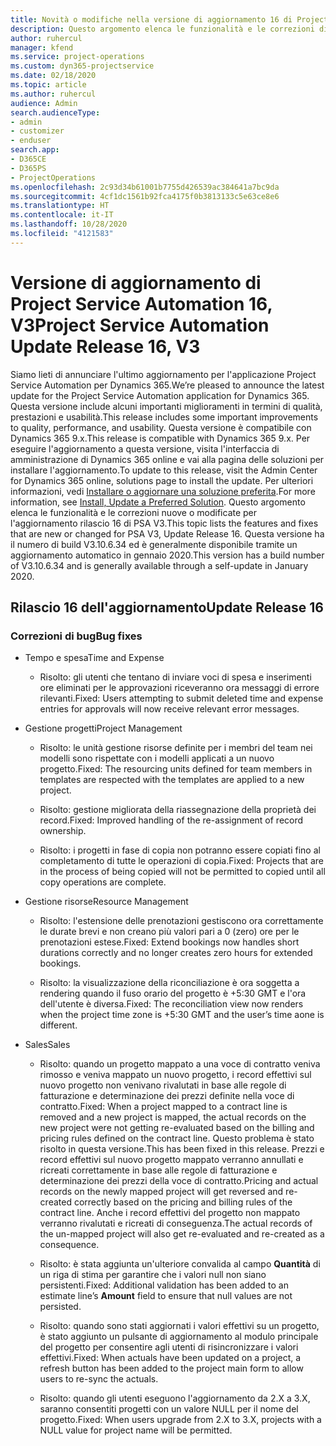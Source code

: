 ```yaml
---
title: Novità o modifiche nella versione di aggiornamento 16 di Project Service Automation V3
description: Questo argomento elenca le funzionalità e le correzioni disponibili nella versione di aggiornamento 16 di Project Service Automation V3.
author: ruhercul
manager: kfend
ms.service: project-operations
ms.custom: dyn365-projectservice
ms.date: 02/18/2020
ms.topic: article
ms.author: ruhercul
audience: Admin
search.audienceType:
- admin
- customizer
- enduser
search.app:
- D365CE
- D365PS
- ProjectOperations
ms.openlocfilehash: 2c93d34b61001b7755d426539ac384641a7bc9da
ms.sourcegitcommit: 4cf1dc1561b92fca4175f0b3813133c5e63ce8e6
ms.translationtype: HT
ms.contentlocale: it-IT
ms.lasthandoff: 10/28/2020
ms.locfileid: "4121583"
---
```

# <a name="project-service-automation-update-release-16-v3"></a><span data-ttu-id="c200a-103">Versione di aggiornamento di Project Service Automation 16, V3</span><span class="sxs-lookup"><span data-stu-id="c200a-103">Project Service Automation Update Release 16, V3</span></span>

<span data-ttu-id="c200a-104">Siamo lieti di annunciare l'ultimo aggiornamento per l'applicazione Project Service Automation per Dynamics 365.</span><span class="sxs-lookup"><span data-stu-id="c200a-104">We’re pleased to announce the latest update for the Project Service Automation application for Dynamics 365.</span></span> <span data-ttu-id="c200a-105">Questa versione include alcuni importanti miglioramenti in termini di qualità, prestazioni e usabilità.</span><span class="sxs-lookup"><span data-stu-id="c200a-105">This release includes some important improvements to quality, performance, and usability.</span></span>  <span data-ttu-id="c200a-106">Questa versione è compatibile con Dynamics 365 9.x.</span><span class="sxs-lookup"><span data-stu-id="c200a-106">This release is compatible with Dynamics 365 9.x.</span></span> <span data-ttu-id="c200a-107">Per eseguire l'aggiornamento a questa versione, visita l'interfaccia di amministrazione di Dynamics 365 online e vai alla pagina delle soluzioni per installare l'aggiornamento.</span><span class="sxs-lookup"><span data-stu-id="c200a-107">To update to this release, visit the Admin Center for Dynamics 365 online, solutions page to install the update.</span></span> <span data-ttu-id="c200a-108">Per ulteriori informazioni, vedi [Installare o aggiornare una soluzione preferita](https://docs.microsoft.com/dynamics365/project-service/upgrade-psa-home-page).</span><span class="sxs-lookup"><span data-stu-id="c200a-108">For more information, see [Install, Update a Preferred Solution](https://docs.microsoft.com/dynamics365/project-service/upgrade-psa-home-page).</span></span>
<span data-ttu-id="c200a-109">Questo argomento elenca le funzionalità e le correzioni nuove o modificate per l'aggiornamento rilascio 16 di PSA V3.</span><span class="sxs-lookup"><span data-stu-id="c200a-109">This topic lists the features and fixes that are new or changed for PSA V3, Update Release 16.</span></span> <span data-ttu-id="c200a-110">Questa versione ha il numero di build V3.10.6.34 ed è generalmente disponibile tramite un aggiornamento automatico in gennaio 2020.</span><span class="sxs-lookup"><span data-stu-id="c200a-110">This version has a build number of V3.10.6.34 and is generally available through a self-update in January 2020.</span></span>


## <a name="update-release-16"></a><span data-ttu-id="c200a-111">Rilascio 16 dell'aggiornamento</span><span class="sxs-lookup"><span data-stu-id="c200a-111">Update Release 16</span></span>

### <a name="bug-fixes"></a><span data-ttu-id="c200a-112">Correzioni di bug</span><span class="sxs-lookup"><span data-stu-id="c200a-112">Bug fixes</span></span>

-   <span data-ttu-id="c200a-113">Tempo e spesa</span><span class="sxs-lookup"><span data-stu-id="c200a-113">Time and Expense</span></span>

    -   <span data-ttu-id="c200a-114">Risolto: gli utenti che tentano di inviare voci di spesa e inserimenti ore eliminati per le approvazioni riceveranno ora messaggi di errore rilevanti.</span><span class="sxs-lookup"><span data-stu-id="c200a-114">Fixed: Users attempting to submit deleted time and expense entries for approvals will now receive relevant error messages.</span></span>

-   <span data-ttu-id="c200a-115">Gestione progetti</span><span class="sxs-lookup"><span data-stu-id="c200a-115">Project Management</span></span>

    -   <span data-ttu-id="c200a-116">Risolto: le unità gestione risorse definite per i membri del team nei modelli sono rispettate con i modelli applicati a un nuovo progetto.</span><span class="sxs-lookup"><span data-stu-id="c200a-116">Fixed: The resourcing units defined for team members in templates are respected with the templates are applied to a new project.</span></span>

    -   <span data-ttu-id="c200a-117">Risolto: gestione migliorata della riassegnazione della proprietà dei record.</span><span class="sxs-lookup"><span data-stu-id="c200a-117">Fixed: Improved handling of the re-assignment of record ownership.</span></span>

    -   <span data-ttu-id="c200a-118">Risolto: i progetti in fase di copia non potranno essere copiati fino al completamento di tutte le operazioni di copia.</span><span class="sxs-lookup"><span data-stu-id="c200a-118">Fixed: Projects that are in the process of being copied will not be permitted to copied until all copy operations are complete.</span></span>

-   <span data-ttu-id="c200a-119">Gestione risorse</span><span class="sxs-lookup"><span data-stu-id="c200a-119">Resource Management</span></span>

    -   <span data-ttu-id="c200a-120">Risolto: l'estensione delle prenotazioni gestiscono ora correttamente le durate brevi e non creano più valori pari a 0 (zero) ore per le prenotazioni estese.</span><span class="sxs-lookup"><span data-stu-id="c200a-120">Fixed: Extend bookings now handles short durations correctly and no longer creates zero hours for extended bookings.</span></span>

    -   <span data-ttu-id="c200a-121">Risolto: la visualizzazione della riconciliazione è ora soggetta a rendering quando il fuso orario del progetto è +5:30 GMT e l'ora dell'utente è diversa.</span><span class="sxs-lookup"><span data-stu-id="c200a-121">Fixed: The reconciliation view now renders when the project time zone is +5:30 GMT and the user’s time aone is different.</span></span>

-   <span data-ttu-id="c200a-122">Sales</span><span class="sxs-lookup"><span data-stu-id="c200a-122">Sales</span></span>

    -   <span data-ttu-id="c200a-123">Risolto: quando un progetto mappato a una voce di contratto veniva rimosso e veniva mappato un nuovo progetto, i record effettivi sul nuovo progetto non venivano rivalutati in base alle regole di fatturazione e determinazione dei prezzi definite nella voce di contratto.</span><span class="sxs-lookup"><span data-stu-id="c200a-123">Fixed: When a project mapped to a contract line is removed and a new project is mapped, the actual records on the new project were not getting re-evaluated based on the billing and pricing rules defined on the contract line.</span></span> <span data-ttu-id="c200a-124">Questo problema è stato risolto in questa versione.</span><span class="sxs-lookup"><span data-stu-id="c200a-124">This has been fixed in this release.</span></span> <span data-ttu-id="c200a-125">Prezzi e record effettivi sul nuovo progetto mappato verranno annullati e ricreati correttamente in base alle regole di fatturazione e determinazione dei prezzi della voce di contratto.</span><span class="sxs-lookup"><span data-stu-id="c200a-125">Pricing and actual records on the newly mapped project will get reversed and re-created correctly based on the pricing and billing rules of the contract line.</span></span> <span data-ttu-id="c200a-126">Anche i record effettivi del progetto non mappato verranno rivalutati e ricreati di conseguenza.</span><span class="sxs-lookup"><span data-stu-id="c200a-126">The actual records of the un-mapped project will also get re-evaluated and re-created as a consequence.</span></span>

    -   <span data-ttu-id="c200a-127">Risolto: è stata aggiunta un'ulteriore convalida al campo **Quantità** di un riga di stima per garantire che i valori null non siano persistenti.</span><span class="sxs-lookup"><span data-stu-id="c200a-127">Fixed: Additional validation has been added to an estimate line’s **Amount** field to ensure that null values are not persisted.</span></span>

    -   <span data-ttu-id="c200a-128">Risolto: quando sono stati aggiornati i valori effettivi su un progetto, è stato aggiunto un pulsante di aggiornamento al modulo principale del progetto per consentire agli utenti di risincronizzare i valori effettivi.</span><span class="sxs-lookup"><span data-stu-id="c200a-128">Fixed: When actuals have been updated on a project, a refresh button has been added to the project main form to allow users to re-sync the actuals.</span></span>

    -   <span data-ttu-id="c200a-129">Risolto: quando gli utenti eseguono l'aggiornamento da 2.X a 3.X, saranno consentiti progetti con un valore NULL per il nome del progetto.</span><span class="sxs-lookup"><span data-stu-id="c200a-129">Fixed: When users upgrade from 2.X to 3.X, projects with a NULL value for project name will be permitted.</span></span>

